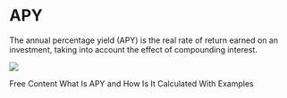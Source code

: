 # APY

The annual percentage yield (APY) is the real rate of return earned on an investment, taking into account the effect of compounding interest.

![](https://i.insider.com/62586a2d33c02a0018ca03b2?width=1000&format=jpeg&auto=webp)

<ResourceGroupTitle>Free Content</ResourceGroupTitle>
<BadgeLink colorScheme='yellow' badgeText='Read' href='https://www.investopedia.com/terms/a/apy.asp'>What Is APY and How Is It Calculated With Examples</BadgeLink>

